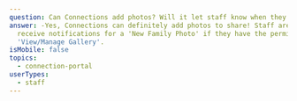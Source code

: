 ```yaml
---
question: Can Connections add photos? Will it let staff know when they do?
answer: -Yes, Connections can definitely add photos to share! Staff are able to
  receive notifications for a 'New Family Photo' if they have the permission to
  'View/Manage Gallery'.
isMobile: false
topics:
  - connection-portal
userTypes:
  - staff
---
```

